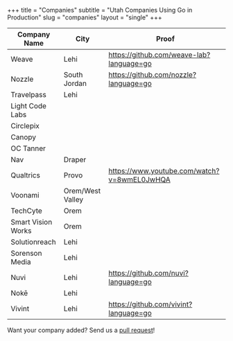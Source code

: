 +++
title = "Companies"
subtitle = "Utah Companies Using Go in Production"
slug = "companies"
layout = "single"
+++

<table class="table">
  <thead>
    <tr>
      <th>Company Name</th>
      <th>City</th>
      <th>Proof</th>
    </tr>
  </thead>
  <tbody>
    <tr>
      <td>Weave</td>
      <td>Lehi</td>
      <td><a href="https://github.com/weave-lab?language=go">https://github.com/weave-lab?language=go</a></td>
    </tr>
    <tr>
      <td>Nozzle</td>
      <td>South Jordan</td>
      <td><a href="https://github.com/nozzle?language=go">https://github.com/nozzle?language=go</a></td>
    </tr>
    <tr>
      <td>Travelpass</td>
      <td>Lehi</td>
      <td></td>
    </tr>
    <tr>
      <td>Light Code Labs</td>
      <td></td>
      <td></td>
    </tr>
    <tr>
      <td>Circlepix</td>
      <td></td>
      <td></td>
    </tr>
    <tr>
      <td>Canopy</td>
      <td></td>
      <td></td>
    </tr>
    <tr>
      <td>OC Tanner</td>
      <td></td>
      <td></td>
    </tr>
    <tr>
      <td>Nav</td>
      <td>Draper</td>
      <td></td>
    </tr>
    <tr>
      <td>Qualtrics</td>
      <td>Provo</td>
      <td><a href="https://www.youtube.com/watch?v=8wmEL0JwHQA" rel="nofollow">https://www.youtube.com/watch?v=8wmEL0JwHQA</a></td>
    </tr>
    <tr>
      <td>Voonami</td>
      <td>Orem/West Valley</td>
      <td></td>
    </tr>
    <tr>
      <td>TechCyte</td>
      <td>Orem</td>
      <td></td>
    </tr>
    <tr>
      <td>Smart Vision Works</td>
      <td>Orem</td>
      <td></td>
    </tr>
    <tr>
      <td>Solutionreach</td>
      <td>Lehi</td>
      <td></td>
    </tr>
    <tr>
      <td>Sorenson Media</td>
      <td>Lehi</td>
      <td></td>
    </tr>
    <tr>
      <td>Nuvi</td>
      <td>Lehi</td>
      <td><a href="https://github.com/nuvi?language=go">https://github.com/nuvi?language=go</a></td>
    </tr>
    <tr>
      <td>Nokē</td>
      <td>Lehi</td>
      <td></td>
    </tr>
    <tr>
      <td>Vivint</td>
      <td>Lehi</td>
      <td><a href="https://github.com/vivint?language=go">https://github.com/vivint?language=go</a></td>
    </tr>
  </tbody>
</table>

<div class="alert alert-light text-center" role="alert">
  <p class="mb-0">Want your company added? Send us a <a href="https://github.com/utgo/utahgolang.site/pulls">pull request</a>!</p>
</div>
